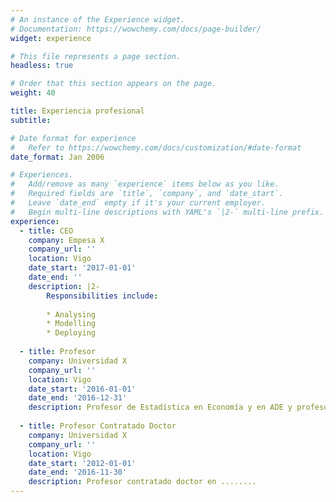 ```yaml
---
# An instance of the Experience widget.
# Documentation: https://wowchemy.com/docs/page-builder/
widget: experience

# This file represents a page section.
headless: true

# Order that this section appears on the page.
weight: 40

title: Experiencia profesional
subtitle:

# Date format for experience
#   Refer to https://wowchemy.com/docs/customization/#date-format
date_format: Jan 2006

# Experiences.
#   Add/remove as many `experience` items below as you like.
#   Required fields are `title`, `company`, and `date_start`.
#   Leave `date_end` empty if it's your current employer.
#   Begin multi-line descriptions with YAML's `|2-` multi-line prefix.
experience:
  - title: CEO
    company: Empesa X
    company_url: ''
    location: Vigo
    date_start: '2017-01-01'
    date_end: ''
    description: |2-
        Responsibilities include:
        
        * Analysing
        * Modelling
        * Deploying
        
  - title: Profesor
    company: Universidad X
    company_url: ''
    location: Vigo
    date_start: '2016-01-01'
    date_end: '2016-12-31'
    description: Profesor de Estadística en Economía y en ADE y profesor de Estadística avanzada en Máster en Técnicas Estadísticas.
    
  - title: Profesor Contratado Doctor
    company: Universidad X
    company_url: ''
    location: Vigo
    date_start: '2012-01-01'
    date_end: '2016-11-30'
    description: Profesor contratado doctor en ........
---
```

